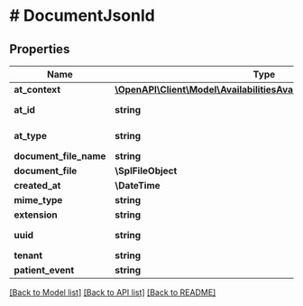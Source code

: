 # # DocumentJsonld

## Properties

Name | Type | Description | Notes
------------ | ------------- | ------------- | -------------
**at_context** | [**\OpenAPI\Client\Model\AvailabilitiesAvailableDayDtoJsonldContext**](AvailabilitiesAvailableDayDtoJsonldContext.md) |  | [optional]
**at_id** | **string** |  | [optional] [readonly]
**at_type** | **string** |  | [optional] [readonly]
**document_file_name** | **string** |  | [optional]
**document_file** | **\SplFileObject** |  | [optional]
**created_at** | **\DateTime** |  | [optional]
**mime_type** | **string** |  | [optional]
**extension** | **string** |  | [optional]
**uuid** | **string** |  | [optional] [readonly]
**tenant** | **string** |  | [optional]
**patient_event** | **string** |  | [optional]

[[Back to Model list]](../../README.md#models) [[Back to API list]](../../README.md#endpoints) [[Back to README]](../../README.md)

